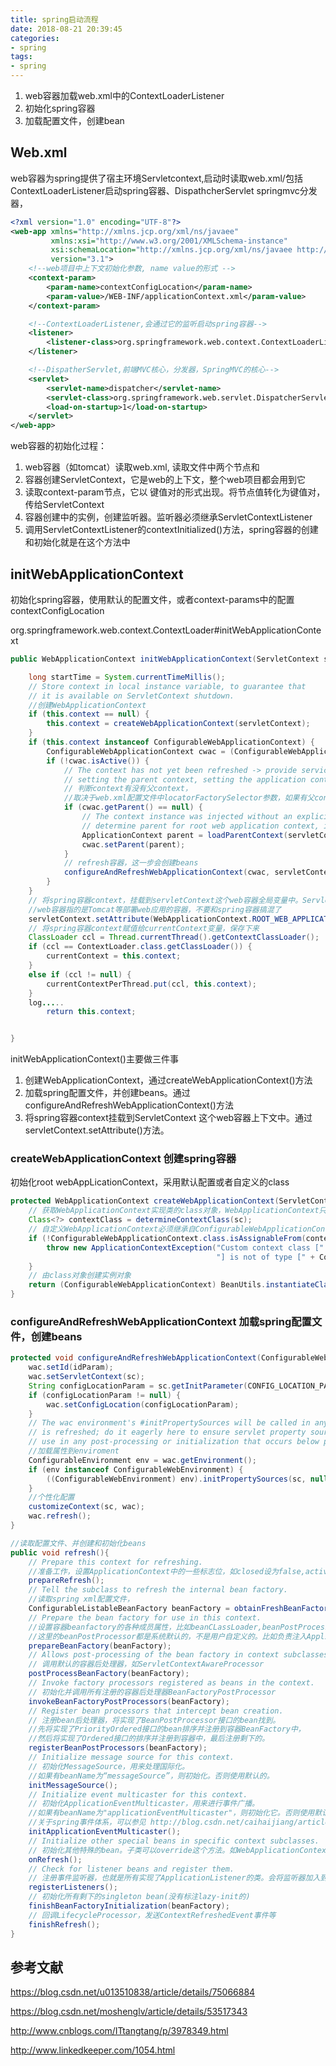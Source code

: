 ```yaml
---
title: spring启动流程
date: 2018-08-21 20:39:45
categories:
- spring
tags:
- spring
---
```


1. web容器加载web.xml中的ContextLoaderListener
2. 初始化spring容器
3. 加载配置文件，创建bean

<!--more-->

## Web.xml

web容器为spring提供了宿主环境Servletcontext,启动时读取web.xml/包括ContextLoaderListener启动spring容器、DispathcherServlet springmvc分发器，

```xml
<?xml version="1.0" encoding="UTF-8"?>
<web-app xmlns="http://xmlns.jcp.org/xml/ns/javaee"
         xmlns:xsi="http://www.w3.org/2001/XMLSchema-instance"
         xsi:schemaLocation="http://xmlns.jcp.org/xml/ns/javaee http://xmlns.jcp.org/xml/ns/javaee/web-app_3_1.xsd"
         version="3.1">
    <!--web项目中上下文初始化参数, name value的形式 -->
    <context-param>
        <param-name>contextConfigLocation</param-name>
        <param-value>/WEB-INF/applicationContext.xml</param-value>
    </context-param>

    <!--ContextLoaderListener,会通过它的监听启动spring容器-->
    <listener>
        <listener-class>org.springframework.web.context.ContextLoaderListener</listener-class>
    </listener>

    <!--DispatherServlet,前端MVC核心，分发器，SpringMVC的核心-->
    <servlet>
        <servlet-name>dispatcher</servlet-name>
        <servlet-class>org.springframework.web.servlet.DispatcherServlet</servlet-class>
        <load-on-startup>1</load-on-startup>
    </servlet>
</web-app>
```

web容器的初始化过程：

1. web容器（如tomcat）读取web.xml, 读取文件中两个节点和
2. 容器创建ServletContext，它是web的上下文，整个web项目都会用到它
3. 读取context-param节点，它以 键值对的形式出现。将节点值转化为键值对，传给ServletContext
4. 容器创建中的实例，创建监听器。监听器必须继承ServletContextListener
5. 调用ServletContextListener的contextInitialized()方法，spring容器的创建和初始化就是在这个方法中

##  initWebApplicationContext 

初始化spring容器，使用默认的配置文件，或者context-params中的配置contextConfigLocation

org.springframework.web.context.ContextLoader#initWebApplicationContext

```java
public WebApplicationContext initWebApplicationContext(ServletContext servletContext) {

    long startTime = System.currentTimeMillis();
    // Store context in local instance variable, to guarantee that
    // it is available on ServletContext shutdown.
    //创建WebApplicationContext
    if (this.context == null) {
        this.context = createWebApplicationContext(servletContext);
    }
    if (this.context instanceof ConfigurableWebApplicationContext) {
        ConfigurableWebApplicationContext cwac = (ConfigurableWebApplicationContext) this.context;
        if (!cwac.isActive()) {
            // The context has not yet been refreshed -> provide services such as
            // setting the parent context, setting the application context id, etc
            // 判断context有没有父context，
            //取决于web.xml配置文件中locatorFactorySelector参数，如果有父context，则加载它
            if (cwac.getParent() == null) {
                // The context instance was injected without an explicit parent ->
                // determine parent for root web application context, if any.
                ApplicationContext parent = loadParentContext(servletContext);
                cwac.setParent(parent);
            }
            // refresh容器，这一步会创建beans
            configureAndRefreshWebApplicationContext(cwac, servletContext);
        }
    }
    // 将spring容器context，挂载到servletContext这个web容器全局变量中。ServletContext是web容器的上下文
    //web容器指的是Tomcat等部署web应用的容器，不要和spring容器搞混了  
    servletContext.setAttribute(WebApplicationContext.ROOT_WEB_APPLICATION_CONTEXT_ATTRIBUTE, this.context);
    // 将spring容器context赋值给currentContext变量，保存下来
    ClassLoader ccl = Thread.currentThread().getContextClassLoader();
    if (ccl == ContextLoader.class.getClassLoader()) {
        currentContext = this.context;
    }
    else if (ccl != null) {
        currentContextPerThread.put(ccl, this.context);
    }
    log.....
        return this.context;


}
```

initWebApplicationContext()主要做三件事

1. 创建WebApplicationContext，通过createWebApplicationContext()方法
2. 加载spring配置文件，并创建beans。通过configureAndRefreshWebApplicationContext()方法
3. 将spring容器context挂载到ServletContext 这个web容器上下文中。通过servletContext.setAttribute()方法。

###  createWebApplicationContext 创建spring容器

初始化root webAppLicationContext，采用默认配置或者自定义的class

```java
protected WebApplicationContext createWebApplicationContext(ServletContext sc) {
    // 获取WebApplicationContext实现类的class对象，WebApplicationContext只是一个接口，需要有具体的实现类，默认的实现类是XmlWebApplicationContext
    Class<?> contextClass = determineContextClass(sc);
    // 自定义WebApplicationContext必须继承自ConfigurableWebApplicationContext
    if (!ConfigurableWebApplicationContext.class.isAssignableFrom(contextClass)) {
        throw new ApplicationContextException("Custom context class [" + contextClass.getName() +
                                              "] is not of type [" + ConfigurableWebApplicationContext.class.getName() + "]");
    }
    // 由class对象创建实例对象
    return (ConfigurableWebApplicationContext) BeanUtils.instantiateClass(contextClass);
}
```

### configureAndRefreshWebApplicationContext 加载spring配置文件，创建beans

```java
protected void configureAndRefreshWebApplicationContext(ConfigurableWebApplicationContext wac, ServletContext sc) {
    wac.setId(idParam);
    wac.setServletContext(sc);
    String configLocationParam = sc.getInitParameter(CONFIG_LOCATION_PARAM);
    if (configLocationParam != null) {
        wac.setConfigLocation(configLocationParam);
    }
    // The wac environment's #initPropertySources will be called in any case when the context
    // is refreshed; do it eagerly here to ensure servlet property sources are in place for
    // use in any post-processing or initialization that occurs below prior to #refresh
    //加载属性到enviroment
    ConfigurableEnvironment env = wac.getEnvironment();
    if (env instanceof ConfigurableWebEnvironment) {
        ((ConfigurableWebEnvironment) env).initPropertySources(sc, null);
    }
    //个性化配置
    customizeContext(sc, wac);
    wac.refresh();
}
```

```java
//读取配置文件、并创建和初始化beans
public void refresh(){
    // Prepare this context for refreshing.
    //准备工作，设置ApplicationContext中的一些标志位，如closed设为false,activer为true,等
    prepareRefresh();
    // Tell the subclass to refresh the internal bean factory.
    //读取spring xml配置文件，
    ConfigurableListableBeanFactory beanFactory = obtainFreshBeanFactory();
    // Prepare the bean factory for use in this context.
    //设置容器beanfactory的各种成员属性，比如beanCLassLoader,beanPostProcessors
    //这里的beanPostProcessor都是系统默认的，不是用户自定义的。比如负责注入ApplicationContext引用到各种Aware中的ApplicationContextAwareProcessor容器后处理器。
    prepareBeanFactory(beanFactory);
    // Allows post-processing of the bean factory in context subclasses.
    // 调用默认的容器后处理器，如ServletContextAwareProcessor
    postProcessBeanFactory(beanFactory);
    // Invoke factory processors registered as beans in the context.
    // 初始化并调用所有注册的容器后处理器BeanFactoryPostProcessor
    invokeBeanFactoryPostProcessors(beanFactory);
    // Register bean processors that intercept bean creation.
    // 注册bean后处理器，将实现了BeanPostProcessor接口的bean找到。
    //先将实现了PriorityOrdered接口的bean排序并注册到容器BeanFactory中，
    //然后将实现了Ordered接口的排序并注册到容器中，最后注册剩下的。
    registerBeanPostProcessors(beanFactory);
    // Initialize message source for this context.
    // 初始化MessageSource，用来处理国际化。
    //如果有beanName为“messageSource”，则初始化。否则使用默认的。
    initMessageSource();
    // Initialize event multicaster for this context.
    // 初始化ApplicationEventMulticaster，用来进行事件广播。
    //如果有beanName为"applicationEventMulticaster"，则初始化它。否则使用默认的SimpleApplicationEventMulticaster。广播事件会发送给所有监听器，也就是实现了ApplicationListener的类
    //关于spring事件体系，可以参见 http://blog.csdn.net/caihaijiang/article/details/7460888
    initApplicationEventMulticaster();
    // Initialize other special beans in specific context subclasses.
    // 初始化其他特殊的bean。子类可以override这个方法。如WebApplicationContext的themeSource
    onRefresh();
    // Check for listener beans and register them.
    // 注册事件监听器，也就是所有实现了ApplicationListener的类。会将监听器加入到事件广播器ApplicationEventMulticaster中，所以在广播时就可以发送消息给所有监听器了。
    registerListeners();
    // 初始化所有剩下的singleton bean(没有标注lazy-init的)
    finishBeanFactoryInitialization(beanFactory);
    // 回调LifecycleProcessor，发送ContextRefreshedEvent事件等
    finishRefresh();
}
```

## 参考文献

https://blog.csdn.net/u013510838/article/details/75066884

https://blog.csdn.net/moshenglv/article/details/53517343

http://www.cnblogs.com/ITtangtang/p/3978349.html

http://www.linkedkeeper.com/1054.html